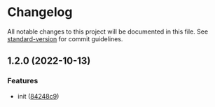 # Changelog

All notable changes to this project will be documented in this file. See [standard-version](https://github.com/conventional-changelog/standard-version) for commit guidelines.

## 1.2.0 (2022-10-13)


### Features

* init ([84248c9](https://github.com/guchongxi/alfred-npm/commit/84248c9440ff797aca4e626076b81c91cbdd9ce3))
